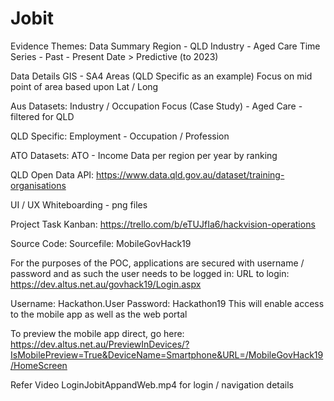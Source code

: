 # Jobit

Evidence Themes:
Data Summary
Region -      QLD
Industry -    Aged Care
Time Series - Past - Present Date > Predictive (to 2023)

Data Details
GIS - 
SA4 Areas (QLD Specific as an example)
Focus on mid point of area based upon Lat / Long

Aus Datasets:
Industry / Occupation Focus (Case Study) - Aged Care - filtered for QLD

QLD Specific:
Employment - Occupation / Profession

ATO Datasets:
ATO - Income Data per region per year by ranking

QLD Open Data API:
https://www.data.qld.gov.au/dataset/training-organisations

UI / UX
Whiteboarding - png files

Project Task Kanban:
https://trello.com/b/eTUJfIa6/hackvision-operations

Source Code: 
Sourcefile: MobileGovHack19

For the purposes of the POC, applications are secured with username / password and as such the user needs to be logged in:
URL to login:
https://dev.altus.net.au/govhack19/Login.aspx

Username: Hackathon.User
Password: Hackathon19
This will enable access to the mobile app as well as the web portal

To preview the mobile app direct, go here:
https://dev.altus.net.au/PreviewInDevices/?IsMobilePreview=True&DeviceName=Smartphone&URL=/MobileGovHack19/HomeScreen

Refer Video LoginJobitAppandWeb.mp4 for login / navigation details

